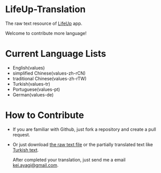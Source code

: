 # LifeUp-Translation
The raw text resource of [LifeUp](https://play.google.com/store/apps/details?id=net.sarasarasa.lifeup) app. 

Welcome to contribute more language!



# Current Language Lists
- English(values)
- simplified Chinese(values-zh-rCN)
- traditional Chinese(values-zh-rTW)
- Turkish(values-tr)
- Portuguese(values-pt)
- German(values-de)



# How to Contribute

- If you are familiar with Github, just fork a repository and create a pull request.

- Or just download [the raw text file](https://raw.githubusercontent.com/Ayagikei/LifeUp-Translation/master/values/strings.xml) or the partially translated text like [Turkish text](https://github.com/Ayagikei/LifeUp-Translation/blob/master/values-tr/strings.xml). 

  After completed your translation, just send me a email kei.ayagi@gmail.com.



